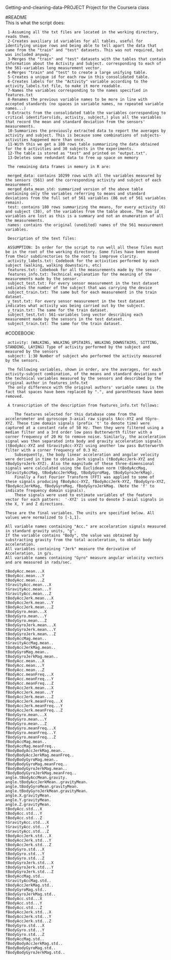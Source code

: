 Getting-and-cleaning-data-PROJECT
Project for the Coursera class
 
#README 	 
 	 This is what the script does:
 	 
 	 1-Assuming all the txt files are located in the working directory, reads them.
	 2-Creates auxiliary id variables for all tables, useful for identifying unique rows and being able to tell apart the data that came from the "train" and "test" datasets. This was not required, but was included anyway.
	 3-Merges the "train" and "test" datasets with the tables that contain information about the Activity and Subject. corresponding to each of the 561-variables long measurement vector.
	 4-Merges "train" and "test" to create a large unifying table.
	 5-Creates a unique id for each row in this consolidated table.
	 6-Creates labels for the "Activity" variable according to the activity_labels.txt file, to make it more readable.
	 7-Names the variables corresponding to the names specified in features.txt
	 8-Renames the previous variable names to be more in line with accepted standards (no spaces in variable names, no repeated variable names...)
	 9-Extracts from the consolidated table the variables corresponding to critical identifiers(ids, activity, subject,) plus all the variables that record the mean and standard deviation from the sensors' measurements.
	 10-Summarizes the previously extracted data to report the averages by activity and subject. This is because some combinations of subjects-activities happened more than once.
	 11-With this we get a 180 rows table summarizing the data obtained for the 6 activities and 30 subjects in the experiments.
	 12-The table is stored as "test" and printed on "output.txt".
	 13-Deletes some redundant data to free up space on memory

	 The remaining data frames in memory in R are:

	 merged_data: contains 10299 rows with all the variables measured by the sensors (561) and the corresponding activity and subject of each measurement.
	 merged_data_mean_std: summarized version of the above table containing only the variables referring to means and standard deviations from the full set of 561 variables (86 out of 561 variables remain).
	 test: contains 180 rows summarizing the means, for every activity (6) and subject (30), of the variables from the table above. The two id variables are lost as this is a summary and not an enumeration of all the measurements.
	 names: contains the original (unedited) names of the 561 measurement variables.

	 Description of the text files:
	 
	 ASSUMPTION: In order for the script to run well all these files must be in the root of the working directory. Some files have been moved from their subdirectories to the root to inmprove clarity.
	 activity_labels.txt: Codebook for the activities performed by each subject (walking, walking downstairs, etc)
	 features.txt: Cobebook for all the measurements made by the sensor.
	 features_info.txt: Technical explanation for the meaning of the measurements made by the sensor.
	 subject_test.txt: For every sensor measurement in the test dataset indicates the number of the subject that was carrying the device
	 subject_train.txt: The same but for each measurement in the train dataset.
	 y_test.txt: For every sensor measurement in the test dataset indicates what activity was being carried out by the subject.
	 y_train.txt: The same for the train dataset.
	 subject_test.txt: 561-variables long vector describing each measurement made by the sensors in the test dataset.
	 subject_train.txt: The same for the train dataset.

#CODEBOOK:

	 activity: (WALKING, WALKING_UPSTAIRS, WALKING_DOWNSTAIRS, SITTING, STANDING, LAYING) Type of activity performed by the subject and measured by the sensors 
	 subject: 1:30 Number of subject who performed the activity measured by the sensors.

 	 The following variables, shown in order, are the averages, for each activity-subject combination, of the means and standard deviations of the technical variables measured by the sensors and described by the original author in features_info.txt
	 The only difference with the original authors' variable names is the fact that spaces have been replaced by ".", and parentheses have been removed.
	 
	 A transcription of the description from features_info.txt follows:
	 
	 	The features selected for this database come from the accelerometer and gyroscope 3-axial raw signals tAcc-XYZ and tGyro-XYZ. These time domain signals (prefix 't' to denote time) were captured at a constant rate of 50 Hz. Then they were filtered using a median filter and a 3rd order low pass Butterworth filter with a corner frequency of 20 Hz to remove noise. Similarly, the acceleration signal was then separated into body and gravity acceleration signals (tBodyAcc-XYZ and tGravityAcc-XYZ) using another low pass Butterworth filter with a corner frequency of 0.3 Hz. 
		Subsequently, the body linear acceleration and angular velocity were derived in time to obtain Jerk signals (tBodyAccJerk-XYZ and tBodyGyroJerk-XYZ). Also the magnitude of these three-dimensional signals were calculated using the Euclidean norm (tBodyAccMag, tGravityAccMag, tBodyAccJerkMag, tBodyGyroMag, tBodyGyroJerkMag).   
		Finally a Fast Fourier Transform (FFT) was applied to some of these signals producing fBodyAcc-XYZ, fBodyAccJerk-XYZ, fBodyGyro-XYZ, fBodyAccJerkMag, fBodyGyroMag, fBodyGyroJerkMag. (Note the 'f' to indicate frequency domain signals). 
		These signals were used to estimate variables of the feature vector for each pattern:  '-XYZ' is used to denote 3-axial signals in the X, Y and Z directions.

	These are the final variables. The units are specified below. All values were normalized to [-1,1].
	
	All variable names containing "Acc." are accelaration signals measured in standard gravity units, "g". 
	If the variable contains "Body", the value was obtained by substracting gravity from the total acceleration, to obtain body acceleration.
	All variables containing "Jerk" measure the derivative of Acceleration, in g/s.
	All variable names containing "Gyro" measure angular velocity vectors and are measured in rads/sec.	
	
	tBodyAcc.mean...X      
	tBodyAcc.mean...Y
	tBodyAcc.mean...Z
	tGravityAcc.mean...X
	tGravityAcc.mean...Y
	tGravityAcc.mean...Z
	tBodyAccJerk.mean...X
	tBodyAccJerk.mean...Y
	tBodyAccJerk.mean...Z
	tBodyGyro.mean...X
	tBodyGyro.mean...Y
	tBodyGyro.mean...Z
	tBodyGyroJerk.mean...X
	tBodyGyroJerk.mean...Y
	tBodyGyroJerk.mean...Z
	tBodyAccMag.mean..
	tGravityAccMag.mean..
	tBodyAccJerkMag.mean..
	tBodyGyroMag.mean..
	tBodyGyroJerkMag.mean..
	fBodyAcc.mean...X
	fBodyAcc.mean...Y
	fBodyAcc.mean...Z
	fBodyAcc.meanFreq...X
	fBodyAcc.meanFreq...Y
	fBodyAcc.meanFreq...Z
	fBodyAccJerk.mean...X
	fBodyAccJerk.mean...Y
	fBodyAccJerk.mean...Z
	fBodyAccJerk.meanFreq...X
	fBodyAccJerk.meanFreq...Y
	fBodyAccJerk.meanFreq...Z
	fBodyGyro.mean...X
	fBodyGyro.mean...Y
	fBodyGyro.mean...Z
	fBodyGyro.meanFreq...X
	fBodyGyro.meanFreq...Y
	fBodyGyro.meanFreq...Z
	fBodyAccMag.mean..
	fBodyAccMag.meanFreq..
	fBodyBodyAccJerkMag.mean..
	fBodyBodyAccJerkMag.meanFreq..
	fBodyBodyGyroMag.mean..
	fBodyBodyGyroMag.meanFreq..
	fBodyBodyGyroJerkMag.mean..
	fBodyBodyGyroJerkMag.meanFreq..
	angle.tBodyAccMean.gravity.
	angle.tBodyAccJerkMean..gravityMean.
	angle.tBodyGyroMean.gravityMean.
	angle.tBodyGyroJerkMean.gravityMean.
	angle.X.gravityMean.
	angle.Y.gravityMean.
	angle.Z.gravityMean.
	tBodyAcc.std...X
	tBodyAcc.std...Y
	tBodyAcc.std...Z
	tGravityAcc.std...X
	tGravityAcc.std...Y
	tGravityAcc.std...Z
	tBodyAccJerk.std...X
	tBodyAccJerk.std...Y
	tBodyAccJerk.std...Z
	tBodyGyro.std...X
	tBodyGyro.std...Y
	tBodyGyro.std...Z
	tBodyGyroJerk.std...X
	tBodyGyroJerk.std...Y
	tBodyGyroJerk.std...Z
	tBodyAccMag.std..
	tGravityAccMag.std..
	tBodyAccJerkMag.std..
	tBodyGyroMag.std..
	tBodyGyroJerkMag.std..
	fBodyAcc.std...X
	fBodyAcc.std...Y
	fBodyAcc.std...Z
	fBodyAccJerk.std...X
	fBodyAccJerk.std...Y
	fBodyAccJerk.std...Z
	fBodyGyro.std...X
	fBodyGyro.std...Y
	fBodyGyro.std...Z
	fBodyAccMag.std..
	fBodyBodyAccJerkMag.std..
	fBodyBodyGyroMag.std..
	fBodyBodyGyroJerkMag.std..
